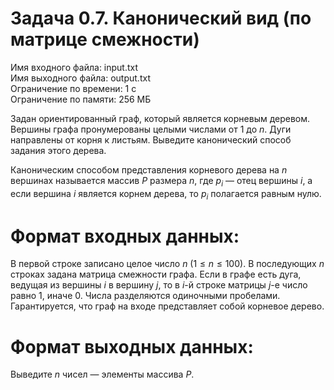 # Задача 0.7. Канонический вид (по матрице смежности)
Имя входного файла: input.txt                                                                                                   
Имя выходного файла: output.txt                                                                                                 
Ограничение по времени: 1 с                                                                                                     
Ограничение по памяти: 256 МБ                                                                                                   

Задан ориентированный граф, который является корневым деревом. Вершины графа пронумерованы целыми числами от $1$ до $n$. Дуги направлены от корня к листьям. Выведите канонический способ задания этого дерева.

Каноническим способом представления корневого дерева на $n$ вершинах называется массив $P$ размера $n$, где $p_i$ — отец вершины $i$, а если вершина $i$ является корнем дерева, то $p_i$ полагается равным нулю.

# Формат входных данных:

В первой строке записано целое число $n$ $(1 \le n \le 100)$. В последующих $n$ строках задана матрица смежности графа. Если в графе есть дуга, ведущая из вершины $i$ в вершину $j$, то в $i$-й строке матрицы $j$-е число равно $1$, иначе $0$. Числа разделяются одиночными пробелами. Гарантируется, что граф на входе представляет собой корневое дерево.

# Формат выходных данных:

Выведите $n$ чисел — элементы массива $P$.